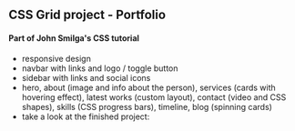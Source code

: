 ## CSS Grid project - Portfolio

#### Part of John Smilga's CSS tutorial

- responsive design
- navbar with links and logo / toggle button
- sidebar with links and social icons
- hero, about (image and info about the person), services (cards with hovering effect), latest works (custom layout), contact (video and CSS shapes), skills (CSS progress bars), timeline, blog (spinning cards)
- take a look at the finished project:
